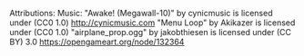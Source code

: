 


Attributions:
Music:
"Awake! (Megawall-10)" by cynicmusic is licensed under (CC0 1.0)
    http://cynicmusic.com
"Menu Loop" by Akikazer is licensed under (CC0 1.0)
"airplane_prop.ogg" by jakobthiesen is licensed under (CC BY) 3.0
    https://opengameart.org/node/132364